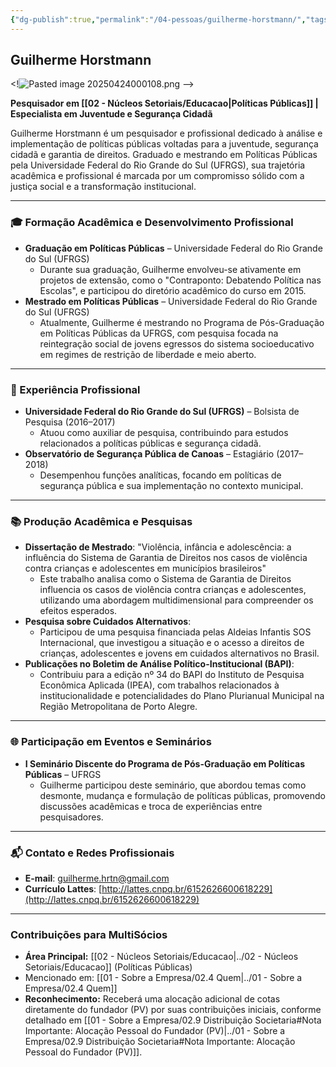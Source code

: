 ```yaml
---
{"dg-publish":true,"permalink":"/04-pessoas/guilherme-horstmann/","tags":["person","profile","politicas-publicas","pesquisa","academia","educacao","seguranca"]}
---
```


## Guilherme Horstmann

<!![Pasted image 20250424000108.png](/img/user/Pasted%20image%2020250424000108.png) -->

**Pesquisador em [[02 - Núcleos Setoriais/Educacao\|Políticas Públicas]] | Especialista em Juventude e Segurança Cidadã**

Guilherme Horstmann é um pesquisador e profissional dedicado à análise e implementação de políticas públicas voltadas para a juventude, segurança cidadã e garantia de direitos. Graduado e mestrando em Políticas Públicas pela Universidade Federal do Rio Grande do Sul (UFRGS), sua trajetória acadêmica e profissional é marcada por um compromisso sólido com a justiça social e a transformação institucional.

---

### 🎓 Formação Acadêmica e Desenvolvimento Profissional

*   **Graduação em Políticas Públicas** – Universidade Federal do Rio Grande do Sul (UFRGS)
    *   Durante sua graduação, Guilherme envolveu-se ativamente em projetos de extensão, como o "Contraponto: Debatendo Política nas Escolas", e participou do diretório acadêmico do curso em 2015.
*   **Mestrado em Políticas Públicas** – Universidade Federal do Rio Grande do Sul (UFRGS)
    *   Atualmente, Guilherme é mestrando no Programa de Pós-Graduação em Políticas Públicas da UFRGS, com pesquisa focada na reintegração social de jovens egressos do sistema socioeducativo em regimes de restrição de liberdade e meio aberto.

---

### 🏢 Experiência Profissional

*   **Universidade Federal do Rio Grande do Sul (UFRGS)** – Bolsista de Pesquisa (2016–2017)
    *   Atuou como auxiliar de pesquisa, contribuindo para estudos relacionados a políticas públicas e segurança cidadã.
*   **Observatório de Segurança Pública de Canoas** – Estagiário (2017–2018)
    *   Desempenhou funções analíticas, focando em políticas de segurança pública e sua implementação no contexto municipal.

---

### 📚 Produção Acadêmica e Pesquisas

*   **Dissertação de Mestrado**: "Violência, infância e adolescência: a influência do Sistema de Garantia de Direitos nos casos de violência contra crianças e adolescentes em municípios brasileiros"
    *   Este trabalho analisa como o Sistema de Garantia de Direitos influencia os casos de violência contra crianças e adolescentes, utilizando uma abordagem multidimensional para compreender os efeitos esperados.
*   **Pesquisa sobre Cuidados Alternativos**:
    *   Participou de uma pesquisa financiada pelas Aldeias Infantis SOS Internacional, que investigou a situação e o acesso a direitos de crianças, adolescentes e jovens em cuidados alternativos no Brasil.
*   **Publicações no Boletim de Análise Político-Institucional (BAPI)**:
    *   Contribuiu para a edição nº 34 do BAPI do Instituto de Pesquisa Econômica Aplicada (IPEA), com trabalhos relacionados à institucionalidade e potencialidades do Plano Plurianual Municipal na Região Metropolitana de Porto Alegre.

---

### 🌐 Participação em Eventos e Seminários

*   **I Seminário Discente do Programa de Pós-Graduação em Políticas Públicas** – UFRGS
    *   Guilherme participou deste seminário, que abordou temas como desmonte, mudança e formulação de políticas públicas, promovendo discussões acadêmicas e troca de experiências entre pesquisadores.

---

### 📬 Contato e Redes Profissionais

*   **E-mail**: [guilherme.hrtn@gmail.com](mailto:guilherme.hrtn@gmail.com)
*   **Currículo Lattes**: [http://lattes.cnpq.br/6152626600618229](http://lattes.cnpq.br/6152626600618229)

---

### Contribuições para MultiSócios
*   **Área Principal:** [[02 - Núcleos Setoriais/Educacao\|../02 - Núcleos Setoriais/Educacao]] (Políticas Públicas)
*   Mencionado em: [[01 - Sobre a Empresa/02.4 Quem\|../01 - Sobre a Empresa/02.4 Quem]]
*   **Reconhecimento:** Receberá uma alocação adicional de cotas diretamente do fundador (PV) por suas contribuições iniciais, conforme detalhado em [[01 - Sobre a Empresa/02.9 Distribuição Societaria#Nota Importante: Alocação Pessoal do Fundador (PV)\|../01 - Sobre a Empresa/02.9 Distribuição Societaria#Nota Importante: Alocação Pessoal do Fundador (PV)]].